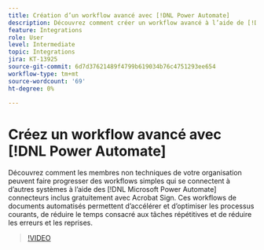```yaml
---
title: Création d’un workflow avancé avec [!DNL Power Automate]
description: Découvrez comment créer un workflow avancé à l’aide de [!DNL Power Automate] connecteurs
feature: Integrations
role: User
level: Intermediate
topic: Integrations
jira: KT-13925
source-git-commit: 6d7d37621489f4799b619034b76c4751293ee654
workflow-type: tm+mt
source-wordcount: '69'
ht-degree: 0%

---
```


# Créez un workflow avancé avec [!DNL Power Automate]

Découvrez comment les membres non techniques de votre organisation peuvent faire progresser des workflows simples qui se connectent à d’autres systèmes à l’aide des [!DNL Microsoft Power Automate] connecteurs inclus gratuitement avec Acrobat Sign. Ces workflows de documents automatisés permettent d’accélérer et d’optimiser les processus courants, de réduire le temps consacré aux tâches répétitives et de réduire les erreurs et les reprises.

>[!VIDEO](https://video.tv.adobe.com/v/3425147?quality=12&learn=on&hidetitle=true)
